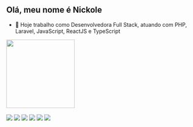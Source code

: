 ## Olá, meu nome é Nickole


- 🔭 Hoje trabalho como Desenvolvedora Full Stack, atuando com PHP, Laravel, JavaScript, ReactJS e TypeScript

<div>
<div> 
      <img height="180em" src="https://github-readme-stats.vercel.app/api/top-langs/?username=nickoleevr&layout=donut"/>
  </div>
  </br>
  <div>
    <img 	src="https://img.shields.io/badge/PHP-777BB4?style=for-the-badge&logo=php&logoColor=white">
    <img 	src="https://img.shields.io/badge/Laravel-FF2D20?style=for-the-badge&logo=laravel&logoColor=white">
    <img 	src="https://img.shields.io/badge/JavaScript-F7DF1E?style=for-the-badge&logo=javascript&logoColor=black">
    <img 	src="https://img.shields.io/badge/React-20232A?style=for-the-badge&logo=react&logoColor=61DAFB">
    <img 	src="https://img.shields.io/badge/Node.js-43853D?style=for-the-badge&logo=node.js&logoColor=white">
    <img 	src="https://img.shields.io/badge/TypeScript-007ACC?style=for-the-badge&logo=typescript&logoColor=white">
  </div>
  </div>
  
